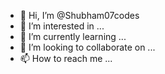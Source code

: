 - 👋 Hi, I’m @Shubham07codes
- 👀 I’m interested in ...
- 🌱 I’m currently learning ...
- 💞️ I’m looking to collaborate on ...
- 📫 How to reach me ...

<!---
Shubham07codes/Shubham07codes is a ✨ special ✨ repository because its `README.md` (this file) appears on your GitHub profile.
You can click the Preview link to take a look at your changes.
--->
